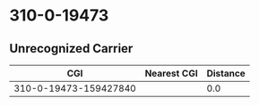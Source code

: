 # 310-0-19473
## Unrecognized Carrier


| CGI | Nearest CGI | Distance |
|-----|-------------|----------|
| 310-0-19473-159427840 |  | 0.0 |
